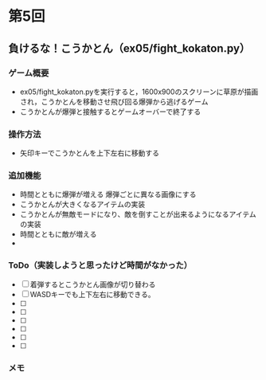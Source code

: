 # 第5回
## 負けるな！こうかとん（ex05/fight_kokaton.py）
### ゲーム概要
- ex05/fight_kokaton.pyを実行すると，1600x900のスクリーンに草原が描画され，こうかとんを移動させ飛び回る爆弾から逃げるゲーム
- こうかとんが爆弾と接触するとゲームオーバーで終了する
### 操作方法
- 矢印キーでこうかとんを上下左右に移動する
### 追加機能
- 時間とともに爆弾が増える
  爆弾ごとに異なる画像にする
- こうかとんが大きくなるアイテムの実装
- こうかとんが無敵モードになり、敵を倒すことが出来るようになるアイテムの実装
- 時間とともに敵が増える
- 
### ToDo（実装しようと思ったけど時間がなかった）
- [ ] 着弾するとこうかとん画像が切り替わる
- [ ] WASDキーでも上下左右に移動できる。
- [ ]
- [ ]
- [ ]
- [ ]
- [ ]
- [ ]
### メモ